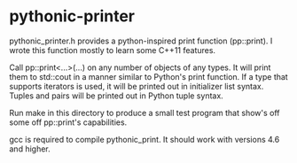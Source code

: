 pythonic-printer
================

pythonic_printer.h provides a python-inspired print function (pp::print). I 
wrote this function mostly to learn some C++11 features.

Call pp::print<...>(...) on any number of objects of any types. It will print
them to std::cout in a manner similar to Python's print function. If a type that
supports iterators is used, it will be printed out in initializer list syntax.
Tuples and pairs will be printed out in Python tuple syntax.

Run make in this directory to produce a small test program that show's off some
off pp::print's capabilities.

gcc is required to compile pythonic_print. It should work with versions 4.6 and
higher.